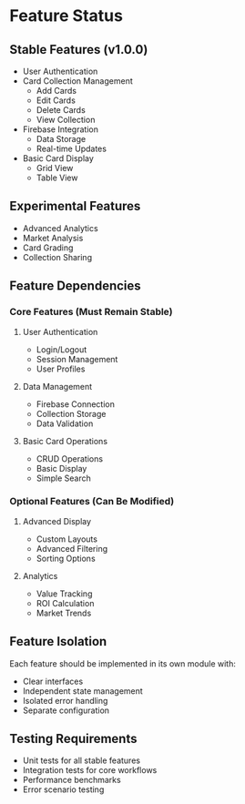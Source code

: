 # Feature Status

## Stable Features (v1.0.0)
- User Authentication
- Card Collection Management
  - Add Cards
  - Edit Cards
  - Delete Cards
  - View Collection
- Firebase Integration
  - Data Storage
  - Real-time Updates
- Basic Card Display
  - Grid View
  - Table View

## Experimental Features
- Advanced Analytics
- Market Analysis
- Card Grading
- Collection Sharing

## Feature Dependencies
### Core Features (Must Remain Stable)
1. User Authentication
   - Login/Logout
   - Session Management
   - User Profiles

2. Data Management
   - Firebase Connection
   - Collection Storage
   - Data Validation

3. Basic Card Operations
   - CRUD Operations
   - Basic Display
   - Simple Search

### Optional Features (Can Be Modified)
1. Advanced Display
   - Custom Layouts
   - Advanced Filtering
   - Sorting Options

2. Analytics
   - Value Tracking
   - ROI Calculation
   - Market Trends

## Feature Isolation
Each feature should be implemented in its own module with:
- Clear interfaces
- Independent state management
- Isolated error handling
- Separate configuration

## Testing Requirements
- Unit tests for all stable features
- Integration tests for core workflows
- Performance benchmarks
- Error scenario testing 